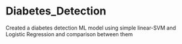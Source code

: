 # Diabetes_Detection
Created a diabetes detection ML model using simple  linear-SVM and Logistic Regression and comparison between them
